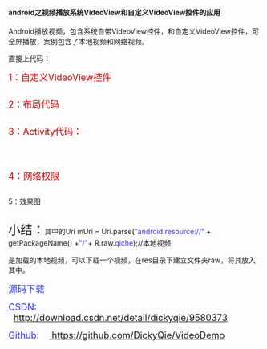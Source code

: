 #### android之视频播放系统VideoView和自定义VideoView控件的应用
<div id="article_content" class="article_content">

<p><span style="font-size:14px">Android播放视频，包含系统自带VideoView控件，和自定义VideoView控件，可全屏播放，案例包含了本地视频和网络视频。</span></p>
<p>直接上代码：</p>
<p><span style="font-size:18px; color:#cc0000">1：自定义VideoView控件</span></p>
<p><img src="http://img.blog.csdn.net/20160719170431802?watermark/2/text/aHR0cDovL2Jsb2cuY3Nkbi5uZXQv/font/5a6L5L2T/fontsize/400/fill/I0JBQkFCMA==/dissolve/70/gravity/Center" alt=""><br>
</p>
<p><span style="font-size:18px; color:#cc0000">2：布局代码</span></p>
<p><span style="font-size:18px; color:#cc0000"><img src="http://img.blog.csdn.net/20160719170701303?watermark/2/text/aHR0cDovL2Jsb2cuY3Nkbi5uZXQv/font/5a6L5L2T/fontsize/400/fill/I0JBQkFCMA==/dissolve/70/gravity/Center" alt=""><br>
</span></p>
<p><span style="font-size:18px; color:#cc0000">3：Activity代码：</span></p>
<p><span style="font-size:18px; color:#cc0000"><img src="http://img.blog.csdn.net/20160719170818647?watermark/2/text/aHR0cDovL2Jsb2cuY3Nkbi5uZXQv/font/5a6L5L2T/fontsize/400/fill/I0JBQkFCMA==/dissolve/70/gravity/Center" alt=""><br>
</span></p>
<p><span style="font-size:18px; color:#cc0000"><br>
</span></p>
<p><span style="font-size:18px; color:#cc0000">4：网络权限</span></p>
<p><span style="font-size:18px; color:#cc0000"><img src="http://img.blog.csdn.net/20160719170914241?watermark/2/text/aHR0cDovL2Jsb2cuY3Nkbi5uZXQv/font/5a6L5L2T/fontsize/400/fill/I0JBQkFCMA==/dissolve/70/gravity/Center" alt=""><br>
</span></p>
<p>5：效果图</p>
<p style="text-align:center"><img src="http://img.blog.csdn.net/20160720105121847?watermark/2/text/aHR0cDovL2Jsb2cuY3Nkbi5uZXQv/font/5a6L5L2T/fontsize/400/fill/I0JBQkFCMA==/dissolve/70/gravity/Center" alt=""><br>
</p>
<p><span style="font-size:24px">小结：</span><span style="font-size:14px">其中的</span><span style="font-size:14px">Uri mUri = Uri.parse(<span style="color:#3333ff">&quot;android.resource://&quot;</span> &#43; getPackageName() &#43;<span style="color:#3333ff">&quot;/&quot;</span>&#43; R.raw.<span style="color:#3333ff">qiche</span>);<span style="white-space:pre"></span>//本地视频</span></p>
<p><span style="font-size:14px"><span style="white-space:pre"></span>是加载的本地视频，可以下载一个视频，在res目录下建立文件夹raw，将其放入其中。</span></p>
<p><span style="font-size:14px; white-space:pre"><span style="color:#3333ff"></span></span><span style="font-size:18px; color:#3333ff">源码下载 &nbsp;</span></p>
<p><span style="font-size:18px; color:#3333ff"><span style="white-space:pre"></span>CSDN: &nbsp; &nbsp;&nbsp;<a target="_blank" target="_blank" href="http://download.csdn.net/detail/dickyqie/9580373">http://download.csdn.net/detail/dickyqie/9580373</a></span></p>
<p><span style="color:rgb(51,51,255); font-size:18px">Github: &nbsp; &nbsp;</span><a target="_blank" target="_blank" href="https://github.com/DickyQie/VideoDemo" style="font-size:18px">&nbsp;https://github.com/DickyQie/VideoDemo</a></p>
<p><span style="font-size:24px"><span style="white-space:pre"></span></span></p>
   

   
</div>
